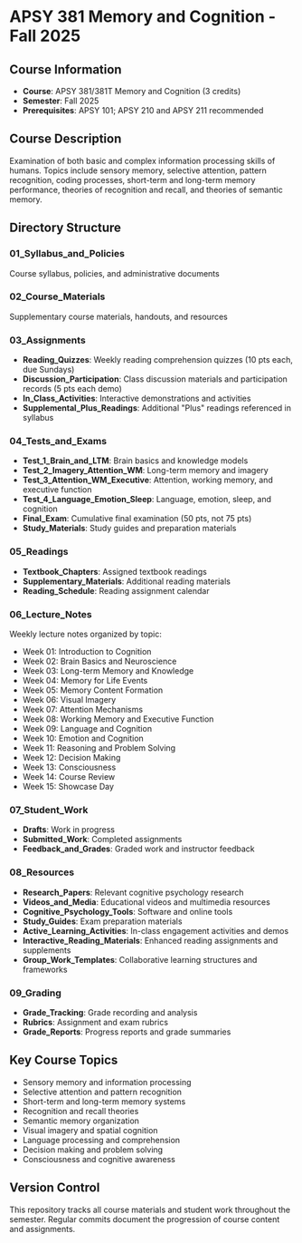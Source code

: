 # APSY 381 Memory and Cognition - Fall 2025

## Course Information
- **Course**: APSY 381/381T Memory and Cognition (3 credits)
- **Semester**: Fall 2025
- **Prerequisites**: APSY 101; APSY 210 and APSY 211 recommended

## Course Description
Examination of both basic and complex information processing skills of humans. Topics include sensory memory, selective attention, pattern recognition, coding processes, short-term and long-term memory performance, theories of recognition and recall, and theories of semantic memory.

## Directory Structure

### 01_Syllabus_and_Policies
Course syllabus, policies, and administrative documents

### 02_Course_Materials
Supplementary course materials, handouts, and resources

### 03_Assignments
- **Reading_Quizzes**: Weekly reading comprehension quizzes (10 pts each, due Sundays)
- **Discussion_Participation**: Class discussion materials and participation records (5 pts each demo)
- **In_Class_Activities**: Interactive demonstrations and activities
- **Supplemental_Plus_Readings**: Additional "Plus" readings referenced in syllabus

### 04_Tests_and_Exams
- **Test_1_Brain_and_LTM**: Brain basics and knowledge models
- **Test_2_Imagery_Attention_WM**: Long-term memory and imagery
- **Test_3_Attention_WM_Executive**: Attention, working memory, and executive function
- **Test_4_Language_Emotion_Sleep**: Language, emotion, sleep, and cognition
- **Final_Exam**: Cumulative final examination (50 pts, not 75 pts)
- **Study_Materials**: Study guides and preparation materials

### 05_Readings
- **Textbook_Chapters**: Assigned textbook readings
- **Supplementary_Materials**: Additional reading materials
- **Reading_Schedule**: Reading assignment calendar

### 06_Lecture_Notes
Weekly lecture notes organized by topic:
- Week 01: Introduction to Cognition
- Week 02: Brain Basics and Neuroscience
- Week 03: Long-term Memory and Knowledge
- Week 04: Memory for Life Events
- Week 05: Memory Content Formation
- Week 06: Visual Imagery
- Week 07: Attention Mechanisms
- Week 08: Working Memory and Executive Function
- Week 09: Language and Cognition
- Week 10: Emotion and Cognition
- Week 11: Reasoning and Problem Solving
- Week 12: Decision Making
- Week 13: Consciousness
- Week 14: Course Review
- Week 15: Showcase Day

### 07_Student_Work
- **Drafts**: Work in progress
- **Submitted_Work**: Completed assignments
- **Feedback_and_Grades**: Graded work and instructor feedback

### 08_Resources
- **Research_Papers**: Relevant cognitive psychology research
- **Videos_and_Media**: Educational videos and multimedia resources
- **Cognitive_Psychology_Tools**: Software and online tools
- **Study_Guides**: Exam preparation materials
- **Active_Learning_Activities**: In-class engagement activities and demos
- **Interactive_Reading_Materials**: Enhanced reading assignments and supplements
- **Group_Work_Templates**: Collaborative learning structures and frameworks

### 09_Grading
- **Grade_Tracking**: Grade recording and analysis
- **Rubrics**: Assignment and exam rubrics
- **Grade_Reports**: Progress reports and grade summaries

## Key Course Topics
- Sensory memory and information processing
- Selective attention and pattern recognition
- Short-term and long-term memory systems
- Recognition and recall theories
- Semantic memory organization
- Visual imagery and spatial cognition
- Language processing and comprehension
- Decision making and problem solving
- Consciousness and cognitive awareness

## Version Control
This repository tracks all course materials and student work throughout the semester. Regular commits document the progression of course content and assignments.